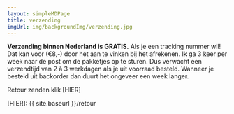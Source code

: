 ```yaml
---
layout: simpleMDPage
title: verzending
imgUrl: img/backgroundImg/verzending.jpg
---
```

**Verzending binnen Nederland is GRATIS.**
Als je een tracking nummer wil! Dat kan voor (€8,-) door het aan te vinken bij het afrekenen.
Ik ga 3 keer per week naar de post om de pakketjes op te sturen. Dus verwacht een verzendtijd van 2 à 3 werkdagen als je uit voorraad besteld. Wanneer je besteld uit backorder dan duurt het ongeveer een week langer.

Retour zenden klik [HIER]

[HIER]: {{ site.baseurl }}/retour
